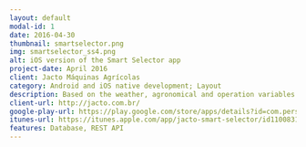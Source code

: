 ```yaml
---
layout: default
modal-id: 1
date: 2016-04-30
thumbnail: smartselector.png
img: smartselector_ss4.png
alt: iOS version of the Smart Selector app
project-date: April 2016
client: Jacto Máquinas Agrícolas
category: Android and iOS native development; Layout
description: Based on the weather, agronomical and operation variables entered, Jacto Smart Selector makes a quick selection of possible nozzle models to be used.
client-url: http://jacto.com.br/
google-play-url: https://play.google.com/store/apps/details?id=com.persys.smartselector
itunes-url: https://itunes.apple.com/app/jacto-smart-selector/id1100831409
features: Database, REST API
---
```

